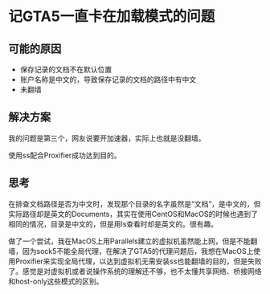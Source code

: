 # 记GTA5一直卡在加载模式的问题

## 可能的原因

* 保存记录的文档不在默认位置
* 账户名称是中文的，导致保存记录的文档的路径中有中文
* 未翻墙

## 解决方案

我的问题是第三个，网友说要开加速器，实际上也就是没翻墙。

使用ss配合Proxifier成功达到目的。

## 思考

在排查文档路径是否为中文时，发现那个目录的名字虽然是“文档”，是中文的，但实际路径却是英文的Documents，其实在使用CentOS和MacOS的时候也遇到了相同的情况，目录是中文的，但是用ls查看时却是英文的。很有趣。

做了一个尝试，我在MacOS上用Parallels建立的虚拟机虽然能上网，但是不能翻墙，因为sock5不能全局代理，在解决了GTA5的代理问题后，我想在MacOS上使用Proxifier来实现全局代理，以达到虚拟机无需安装ss也能翻墙的目的，但是失败了。感觉是对虚拟机或者说操作系统的理解还不够，也不太懂共享网络、桥接网络和host-only这些模式的区别。
